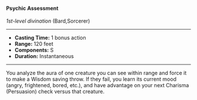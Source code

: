 #### Psychic Assessment
*1st-level divination* (Bard,Sorcerer)
___
- **Casting Time:** 1 bonus action
- **Range:** 120 feet
- **Components:** S
- **Duration:** Instantaneous
---
You analyze the aura of one creature you can see within range and force it to make a Wisdom saving throw. If they fail, you learn its current mood (angry, frightened, bored, etc.), and have advantage on your next Charisma (Persuasion) check versus that creature.
